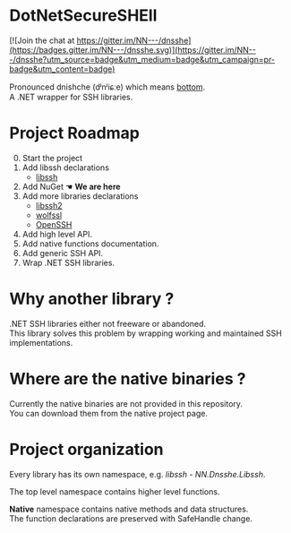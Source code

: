 # **D**ot**N**et**S**ecure**SHE**ll #

[![Join the chat at https://gitter.im/NN---/dnsshe](https://badges.gitter.im/NN---/dnsshe.svg)](https://gitter.im/NN---/dnsshe?utm_source=badge&utm_medium=badge&utm_campaign=pr-badge&utm_content=badge)

Pronounced dnishche (dʲnʲiɕːe) which means [bottom](https://en.wiktionary.org/wiki/%D0%B4%D0%BD%D0%B8%D1%89%D0%B5).  
A .NET wrapper for SSH libraries.

# Project Roadmap


0. Start the project
1. Add libssh declarations
    * [libssh](https://www.libssh.org/)
2. Add NuGet ☚ **We are here**
3. Add more libraries declarations
    * [libssh2](https://www.libssh2.org/)
    * [wolfssl](https://www.wolfssl.com/)
    * [OpenSSH](https://www.openssh.com/)
4. Add high level API.
5. Add native functions documentation.
6. Add generic SSH API.
7. Wrap .NET SSH libraries.

# Why another library ?

.NET SSH libraries either not freeware or abandoned.  
This library solves this problem by wrapping working and maintained SSH implementations.

# Where are the native binaries ?

Currently the native binaries are not provided in this repository.  
You can download them from the native project page.

# Project organization

Every library has its own namespace, e.g. *libssh* - *NN.Dnsshe.Libssh*.

The top level namespace contains higher level functions.

**Native** namespace contains native methods and data structures.  
The function declarations are preserved with SafeHandle change.  
